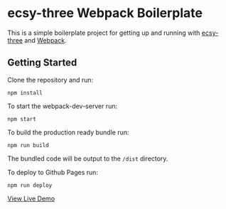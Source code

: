 # ecsy-three Webpack Boilerplate

This is a simple boilerplate project for getting up and running with [ecsy-three](https://three.ecsy.io) and [Webpack](https://webpack.js.org/).

## Getting Started

Clone the repository and run:

```
npm install
```

To start the webpack-dev-server run:

```
npm start
```

To build the production ready bundle run:

```
npm run build
```

The bundled code will be output to the `/dist` directory.

To deploy to Github Pages run:

```
npm run deploy
```

[View Live Demo](https://mixedreality.mozilla.org/ecsy-three-webpack/)